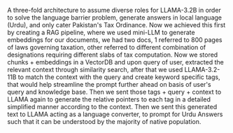 A three-fold architecture to assume diverse roles for LLAMA-3.2B in order to solve the language barrier problem,
generate answers in local language (Urdu), and only cater Pakistan's Tax Ordinance. Now we achieved this first by 
creating a RAG pipeline, where we used mini-LLM to generate embeddings for our documents, we had two docs, 1 referred 
to 800 pages of laws governing taxation, other referred to different combination of designations requiring different slabs of tax computation. 
Now we stored chunks + embeddings in a VectorDB and upon query of user, extracted the relevant context through similarity search, after that we used LLAMA-3.2-11B
to match the context with the query and create keyword specific tags, that would help streamline the prompt further ahead on basis of user's query and knowledge base. 
Then we sent those tags + query + context to LLAMA again to generate the relative pointers to each tag in a detailed simplified manner according to the context. 
Then we sent this generated text to LLAMA acting as a language converter, to prompt for Urdu Answers such that it can be understood by the majority of native population.
